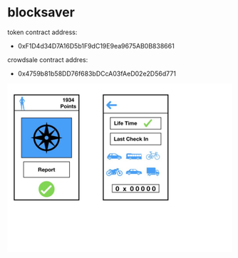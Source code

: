 # blocksaver

token contract address:
* 0xF1D4d34D7A16D5b1F9dC19E9ea9675AB0B838661


crowdsale contract addres:
* 0x4759b81b58DD76f683bDCcA03fAeD02e2D56d771

<img src='./Transport_Design.jpeg'>
